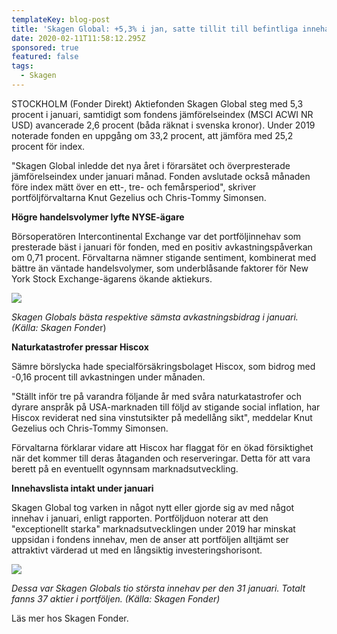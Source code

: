 ```yaml
---
templateKey: blog-post
title: 'Skagen Global: +5,3% i jan, satte tillit till befintliga innehav'
date: 2020-02-11T11:58:12.295Z
sponsored: true
featured: false
tags:
  - Skagen
---
```

STOCKHOLM (Fonder Direkt) Aktiefonden Skagen Global steg med 5,3 procent i januari, samtidigt som fondens jämförelseindex (MSCI ACWI NR USD) avancerade 2,6 procent (båda räknat i svenska kronor). Under 2019 noterade fonden en uppgång om 33,2 procent, att jämföra med 25,2 procent för index.

"Skagen Global inledde det nya året i förarsätet och överpresterade jämförelseindex under januari månad. Fonden avslutade också månaden före index mätt över en ett-, tre- och femårsperiod", skriver portföljförvaltarna Knut Gezelius och Chris-Tommy Simonsen.

**Högre handelsvolymer lyfte NYSE-ägare**

Börsoperatören Intercontinental Exchange var det portföljinnehav som presterade bäst i januari för fonden, med en positiv avkastningspåverkan om 0,71 procent. Förvaltarna nämner stigande sentiment, kombinerat med bättre än väntade handelsvolymer, som underblåsande faktorer för New York Stock Exchange-ägarens ökande aktiekurs.

![](/img/global1.png)

*Skagen Globals bästa respektive sämsta avkastningsbidrag i januari. (Källa: Skagen Fonde*r)

**Naturkatastrofer pressar Hiscox**

Sämre börslycka hade specialförsäkringsbolaget Hiscox, som bidrog med -0,16 procent till avkastningen under månaden.

"Ställt inför tre på varandra följande år med svåra naturkatastrofer och dyrare anspråk på USA-marknaden till följd av stigande social inflation, har Hiscox reviderat ned sina vinstutsikter på medellång sikt", meddelar Knut Gezelius och Chris-Tommy Simonsen.

Förvaltarna förklarar vidare att Hiscox har flaggat för en ökad försiktighet när det kommer till deras åtaganden och reserveringar. Detta för att vara berett på en eventuellt ogynnsam marknadsutveckling.

**Innehavslista intakt under januari**

Skagen Global tog varken in något nytt eller gjorde sig av med något innehav i januari, enligt rapporten. Portföljduon noterar att den "exceptionellt starka" marknadsutvecklingen under 2019 har minskat uppsidan i fondens innehav, men de anser att portföljen alltjämt ser attraktivt värderad ut med en långsiktig investeringshorisont.

![](/img/global2.png)

*Dessa var Skagen Globals tio största innehav per den 31 januari. Totalt fanns 37 aktier i portföljen. (Källa: Skagen Fonder)*

Läs mer hos Skagen Fonder.
